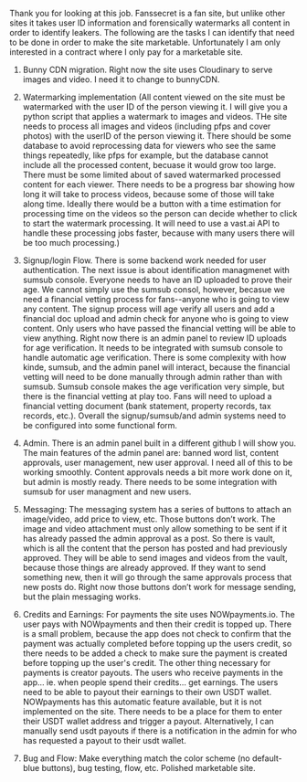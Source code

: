 Thank you for looking at this job. Fanssecret is a fan site, but unlike other sites it takes user ID information and forensically watermarks all content in order to identify leakers. The following are the tasks I can identify that need to be done in order to make the site marketable. Unfortunately I am only interested in a contract where I only pay for a marketable site.




1. Bunny CDN migration. Right now the site uses Cloudinary to serve images and video. I need it to change to bunnyCDN.

2. Watermarking implementation (All content viewed on the site must be watermarked with the user ID of the person viewing it. I will give you a python script that applies a watermark to images and videos. THe site needs to process all images and videos (including pfps and cover photos) with the userID of the person viewing it. There should be some database to avoid reprocessing data for viewers who see the same things repeatedly, like pfps for example, but the database cannot include all the processed content, becuase it would grow too large. There must be some limited about of saved watermarked processed content for each viewer. There needs to be a progress bar showing how long it will take to process videos, because some of those will take along time. Ideally there would be a button with a time estimation for processing time on the videos so the person can decide whether to click to start the watermark processing. It will need to use a vast.ai API to handle these processing jobs faster, because with many users there will be too much processing.) 

3. Signup/login Flow. There is some backend work needed for user authentication. The next issue is about identification managmenet with sumsub console. Everyone needs to have an ID uploaded to prove their age. We cannot simply use the sumsub consol, however, becasue we need a financial vetting process for fans--anyone who is going to view any content. The signup process will age verify all users and add a financial doc upload and admin check for anyone who is going to view  content. Only users who have passed the financial vetting will be able to view anything. Right now there is an admin panel to review ID uploads for age verification. It needs to be integrated with sumsub console to handle automatic age verification. There is some complexity with how kinde, sumsub, and the admin panel will interact, because the financial vetting will need to be done manually through admin rather than with sumsub. Sumsub console makes the age verification very simple, but there is the financial vetting at play too. Fans will need to upload a financial vetting document (bank statement, property records, tax records, etc.). Overall the signup/sumsub/and admin systems need to be configured into some functional form.

4. Admin. There is an admin panel built in a different github I will show you. The main features of the admin panel are: banned word list, content approvals, user management, new user approval. I need all of this to be working smoothly. Content approvals needs a bit more work done on it, but admin is mostly ready. There needs to be some integration with sumsub for user managment and new users. 

5. Messaging: The messaging system has a series of buttons to attach an image/video, add price to view, etc. Those buttons don’t work. The image and video attachment must only allow something to be sent if it has already passed the admin approval as a post. So there is vault, which is all the content that the person has posted and had previously approved. They will be able to send images and videos from the vault, because those things are already approved. If they want to send something new, then it will go through the same approvals process that new posts do. Right now those buttons don’t work for message sending, but the plain messaging works. 

6. Credits and Earnings: For payments the site uses NOWpayments.io. The user pays with NOWpayments and then their credit is topped up. There is a small problem, because the app does not check to confirm that the payment was actually completed before topping up the users credit, so there needs to be added a check to make sure the payment is created before topping up the user's credit. The other thing necessary for payments is creator payouts. The users who receive payments in the app… ie. when people spend their credits… get earnings. The users need to be able to payout their earnings to their own USDT wallet. NOWpayments has this automatic feature available, but it is not implemented on the site. There needs to be a place for them to enter their USDT wallet address and trigger a payout. Alternatively, I can manually send usdt payouts if there is a notification in the admin for who has requested a payout to their usdt wallet.

7. Bug and Flow: Make everything match the color scheme (no default-blue buttons), bug testing, flow, etc. Polished marketable site. 
